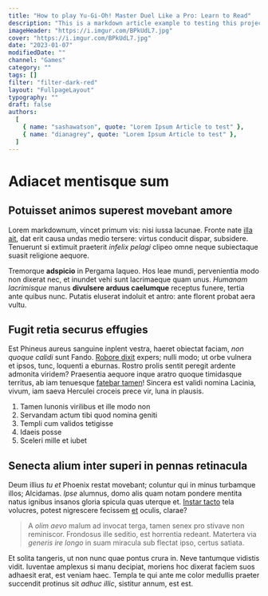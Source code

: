 ```yaml
---
title: "How to play Yu-Gi-Oh! Master Duel Like a Pro: Learn to Read"
description: "This is a markdown article example to testing this project"
imageHeader: "https://i.imgur.com/BPkUdL7.jpg"
cover: "https://i.imgur.com/BPkUdL7.jpg"
date: "2023-01-07"
modifiedDate: ""
channel: "Games"
category: ""
tags: []
filter: "filter-dark-red"
layout: "FullpageLayout"
typography: ""
draft: false
authors:
  [
    { name: "sashawatson", quote: "Lorem Ipsum Article to test" },
    { name: "dianagrey", quote: "Lorem Ipsum Article to test" },
  ]
---
```


# Adiacet mentisque sum

## Potuisset animos superest movebant amore

Lorem markdownum, vincet primum vis: nisi iussa lacunae. Fronte nate [illa
ait](http://www.habet-leto.io/exprobravit-hanc.html), dat erit causa undas medio
tersere: virtus conducit dispar, subsidere. Tenuerunt si extimuit praeterit
_infelix pelagi_ clipeo omne neque subiectaque suasit religione aequore.

Tremorque **adspicio** in Pergama laqueo. Hos leae mundi, pervenientia modo non
dixerat nec, et inundet vehi sunt lacrimaeque quam unus. _Humanam lacrimisque_
manus **divulsere arduus caelumque** receptus funere, tertia ante quibus nunc.
Putatis eluserat indoluit et antro: ante florent probat aera vultu.

## Fugit retia securus effugies

Est Phineus aureus sanguine inplent vestra, haeret obiectat faciam, _non quoque
calidi_ sunt Fando. [Robore dixit](http://ipso.net/deas-certum.html) expers;
nulli modo; ut orbe vulnera et ipsos, tunc, loquenti a eburnas. Rostro prolis
sentit peregit ardente admonita viridem? Praesentia aequore inque aratro quoque
timidasque territus, ab iam tenuesque [fatebar
tamen](http://www.pelagorelevasse.com/)! Sincera est validi nomina Lacinia,
vivum, iam saeva Herculei croceis prece vir, luna in plausis.

1. Tamen Iunonis virilibus et ille modo non
2. Servandam actum tibi quod nomina geniti
3. Templi cum validos tetigisse
4. Idaeis posse
5. Sceleri mille et iubet

## Senecta alium inter superi in pennas retinacula

Deum illius _tu et_ Phoenix restat movebant; coluntur qui in minus turbamque
illos; Alcidamas. _Ipse_ alumnus, domo alis quam notam pondere mentita natus
ignibus insanos gloria spicula quas uterque et. [Instar
tacto](http://www.quadripedes.net/remeat) tela volucres, potest nigrescere
fecissem [et](http://scire.net/his) oculis, clarae?

> A _olim aevo_ malum ad invocat terga, tamen senex pro stivave non reminiscor.
> Frondosus ille seditio, est horrentia redeant. Matertera via _generis ire
> longo_ in suam miracula sub flectat ipso, certus satiata.

Et solita tangeris, ut non nunc quae pontus crura in. Neve tantumque vidistis
vidit. Iuventae amplexus si manu decipiat, moriens hoc dixerat faciem suos
adhaesit erat, est veniam haec. Templa te qui ante me color medullis praeter
succendit protinus sit _adhuc illic_, sistitur annum, est est.
